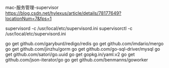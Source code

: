mac-服务管理-supervisor
https://blog.csdn.net/hylexus/article/details/78177649?locationNum=7&fps=1

supervisord -c /usr/local/etc/supervisord.ini
supervisorctl -c /usr/local/etc/supervisord.ini


go get github.com/garyburd/redigo/redis
go get github.com/imdario/mergo
go get github.com/jinzhu/gorm
go get github.com/go-sql-driver/mysql
go get github.com/satori/go.uuid
go get gopkg.in/yaml.v2
go get github.com/json-iterator/go
go get github.com/benmanns/goworker